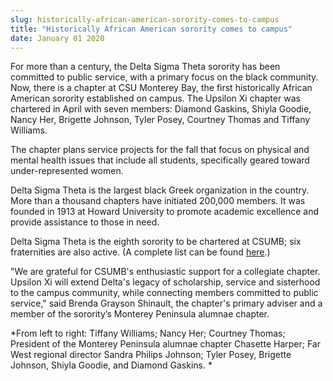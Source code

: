 ```yaml
---
slug: historically-african-american-sorority-comes-to-campus
title: "Historically African American sorority comes to campus"
date: January 01 2020
---
```


 
<p>
  For more than a century, the Delta Sigma Theta sorority has been committed to
  public service, with a primary focus on the black community. Now, there is a
  chapter at CSU Monterey Bay, the first historically African American sorority
  established on campus. The Upsilon Xi chapter was chartered in April with
  seven members: Diamond Gaskins, Shiyla Goodie, Nancy Her, Brigette Johnson,
  Tyler Posey, Courtney Thomas and Tiffany Williams.
</p>
<p>
  The chapter plans service projects for the fall that focus on physical and
  mental health issues that include all students, specifically geared toward
  under-represented women.
</p>
<p>
  Delta Sigma Theta is the largest black Greek organization in the country. More
  than a thousand chapters have initiated 200,000 members. It was founded in
  1913 at Howard University to promote academic excellence and provide
  assistance to those in need.
</p>
<p>
  Delta Sigma Theta is the eighth sorority to be chartered at CSUMB; six
  fraternities are also active. (A complete list can be found
  <a href="https://activities.csumb.edu/multicultural-greek-council-0">here</a>.)
</p>
<p>
  "We are grateful for CSUMB's enthusiastic support for a collegiate chapter.
  Upsilon Xi will extend Delta's legacy of scholarship, service and sisterhood
  to the campus community, while connecting members committed to public
  service," said Brenda Grayson Shinault, the chapter's primary adviser and a
  member of the sorority’s Monterey Peninsula alumnae chapter.
</p>
<p>
  *From left to right: Tiffany Williams; Nancy Her; Courtney Thomas; President
  of the Monterey Peninsula alumnae chapter Chasette Harper; Far West regional
  director Sandra Philips Johnson; Tyler Posey, Brigette Johnson, Shiyla Goodie,
  and Diamond Gaskins. *
</p>
 
